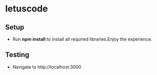 # letuscode
## Setup ##
* Run **npm install** to install all required libraries.Enjoy the experience.
## Testing ##
* Navigate to http://localhost:3000
